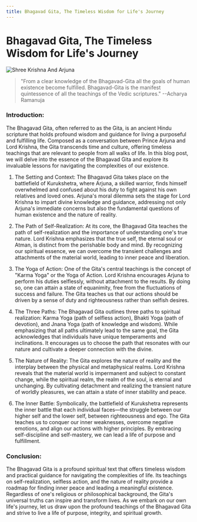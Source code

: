 ```yaml
---
title: Bhagavad Gita, The Timeless Wisdom for Life's Journey
---
```

# Bhagavad Gita, The Timeless Wisdom for Life's Journey
![Shree Krishna And Arjuna ](https://encrypted-tbn0.gstatic.com/images?q=tbn:ANd9GcT7z2gaQT47f2WR-DVcvS8YfweaSGTIPSnB6w&usqp=CAU)
> "From a clear knowledge of the Bhagavad-Gita all the goals of human existence become fulfilled. Bhagavad-Gita is the manifest quintessence of all the teachings of the Vedic scriptures."
> --Acharya Ramanuja

### Introduction:
The Bhagavad Gita, often referred to as the Gita, is an ancient Hindu scripture that holds profound wisdom and guidance for living a purposeful and fulfilling life. Composed as a conversation between Prince Arjuna and Lord Krishna, the Gita transcends time and culture, offering timeless teachings that are relevant to people from all walks of life. In this blog post, we will delve into the essence of the Bhagavad Gita and explore its invaluable lessons for navigating the complexities of our existence.

1. The Setting and Context:
The Bhagavad Gita takes place on the battlefield of Kurukshetra, where Arjuna, a skilled warrior, finds himself overwhelmed and confused about his duty to fight against his own relatives and loved ones. Arjuna's moral dilemma sets the stage for Lord Krishna to impart divine knowledge and guidance, addressing not only Arjuna's immediate concerns but also the fundamental questions of human existence and the nature of reality.

2. The Path of Self-Realization:
At its core, the Bhagavad Gita teaches the path of self-realization and the importance of understanding one's true nature. Lord Krishna emphasizes that the true self, the eternal soul or Atman, is distinct from the perishable body and mind. By recognizing our spiritual essence, we can overcome the transient challenges and attachments of the material world, leading to inner peace and liberation.

3. The Yoga of Action:
One of the Gita's central teachings is the concept of "Karma Yoga" or the Yoga of Action. Lord Krishna encourages Arjuna to perform his duties selflessly, without attachment to the results. By doing so, one can attain a state of equanimity, free from the fluctuations of success and failure. The Gita teaches us that our actions should be driven by a sense of duty and righteousness rather than selfish desires.

4. The Three Paths:
The Bhagavad Gita outlines three paths to spiritual realization: Karma Yoga (path of selfless action), Bhakti Yoga (path of devotion), and Jnana Yoga (path of knowledge and wisdom). While emphasizing that all paths ultimately lead to the same goal, the Gita acknowledges that individuals have unique temperaments and inclinations. It encourages us to choose the path that resonates with our nature and cultivate a deeper connection with the divine.

5. The Nature of Reality:
The Gita explores the nature of reality and the interplay between the physical and metaphysical realms. Lord Krishna reveals that the material world is impermanent and subject to constant change, while the spiritual realm, the realm of the soul, is eternal and unchanging. By cultivating detachment and realizing the transient nature of worldly pleasures, we can attain a state of inner stability and peace.

6. The Inner Battle:
Symbolically, the battlefield of Kurukshetra represents the inner battle that each individual faces—the struggle between our higher self and the lower self, between righteousness and ego. The Gita teaches us to conquer our inner weaknesses, overcome negative emotions, and align our actions with higher principles. By embracing self-discipline and self-mastery, we can lead a life of purpose and fulfillment.

### Conclusion:
The Bhagavad Gita is a profound spiritual text that offers timeless wisdom and practical guidance for navigating the complexities of life. Its teachings on self-realization, selfless action, and the nature of reality provide a roadmap for finding inner peace and leading a meaningful existence. Regardless of one's religious or philosophical background, the Gita's universal truths can inspire and transform lives. As we embark on our own life's journey, let us draw upon the profound teachings of the Bhagavad Gita and strive to live a life of purpose, integrity, and spiritual growth.

